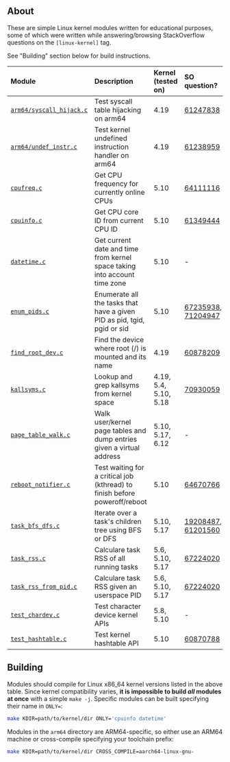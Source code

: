 ## About

These are simple Linux kernel modules written for educational purposes, some of
which were written while answering/browsing StackOverflow questions on the
`[linux-kernel]` tag.

See "Building" section below for build instructions.

| Module                                             | Description                                                                | Kernel (tested on)    | SO question?                                 |
|:---------------------------------------------------|:---------------------------------------------------------------------------|:----------------------|:---------------------------------------------|
| [`arm64/syscall_hijack.c`](arm64/syscall_hijack.c) | Test syscall table hijacking on arm64                                      | 4.19                  | [61247838][q61247838]                        |
| [`arm64/undef_instr.c`](arm64/undef_instr.c)       | Test kernel undefined instruction handler on arm64                         | 4.19                  | [61238959][q61238959]                        |
| [`cpufreq.c`](cpufreq.c)                           | Get CPU frequency for currently online CPUs                                | 5.10                  | [64111116][q64111116]                        |
| [`cpuinfo.c`](cpuinfo.c)                           | Get CPU core ID from current CPU ID                                        | 5.10                  | [61349444][q61349444]                        |
| [`datetime.c`](datetime.c)                         | Get current date and time from kernel space taking into account time zone  | 5.10                  | -                                            |
| [`enum_pids.c`](enum_pids.c)                       | Enumerate all the tasks that have a given PID as pid, tgid, pgid or sid    | 5.10                  | [67235938][q67235938], [71204947][q71204947] |
| [`find_root_dev.c`](find_root_dev.c)               | Find the device where root (/) is mounted and its name                     | 4.19                  | [60878209][q60878209]                        |
| [`kallsyms.c`](kallsyms.c)                         | Lookup and grep kallsyms from kernel space                                 | 4.19, 5.4, 5.10, 5.18 | [70930059][q70930059]                        |
| [`page_table_walk.c`](page_table_walk.c)           | Walk user/kernel page tables and dump entries given a virtual address      | 5.10, 5.17, 6.12      | -                                            |
| [`reboot_notifier.c`](reboot_notifier.c)           | Test waiting for a critical job (kthread) to finish before poweroff/reboot | 5.10                  | [64670766][q64670766]                        |
| [`task_bfs_dfs.c`](task_bfs_dfs.c)                 | Iterate over a task's children tree using BFS or DFS                       | 5.10, 5.17            | [19208487][q19208487], [61201560][q61201560] |
| [`task_rss.c`](task_rss.c)                         | Calculare task RSS of all running tasks                                    | 5.6, 5.10, 5.17       | [67224020][q67224020]                        |
| [`task_rss_from_pid.c`](task_rss_from_pid.c)       | Calculare task RSS given an userspace PID                                  | 5.6, 5.10, 5.17       | [67224020][q67224020]                        |
| [`test_chardev.c`](test_chardev.c)                 | Test character device kernel APIs                                          | 5.8, 5.10             | -                                            |
| [`test_hashtable.c`](test_hashtable.c)             | Test kernel hashtable API                                                  | 5.10                  | [60870788][q60870788]                        |

## Building

Modules should compile for Linux x86_64 kernel versions listed in the above
table. Since kernel compatibility varies, **it is impossible to build
*all* modules at once** with a simple `make -j`. Specific modules can be built
specifying their name in `ONLY=`:

```bash
make KDIR=path/to/kernel/dir ONLY='cpuinfo datetime'
```

Modules in the `arm64` directory are ARM64-specific, so either use an ARM64
machine or cross-compile specifying your toolchain prefix:

```bash
make KDIR=path/to/kernel/dir CROSS_COMPILE=aarch64-linux-gnu-
```

[q19208487]: https://stackoverflow.com/q/19208487/3889449
[q60870788]: https://stackoverflow.com/q/60870788/3889449
[q60878209]: https://stackoverflow.com/q/60878209/3889449
[q61201560]: https://stackoverflow.com/q/61201560/3889449
[q61238959]: https://stackoverflow.com/q/61238959/3889449
[q61247838]: https://stackoverflow.com/q/61247838/3889449
[q61349444]: https://stackoverflow.com/q/61349444/3889449
[q64111116]: https://stackoverflow.com/q/64111116/3889449
[q64670766]: https://stackoverflow.com/q/64670766/3889449
[q67224020]: https://stackoverflow.com/q/67224020/3889449
[q67235938]: https://stackoverflow.com/q/67235938/3889449
[q70930059]: https://stackoverflow.com/q/70930059/3889449
[q71204947]: https://stackoverflow.com/q/71204947/3889449

